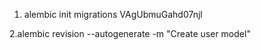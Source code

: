 1. alembic init migrations
   VAgUbmuGahd07njl

2.alembic revision --autogenerate -m "Create user model"